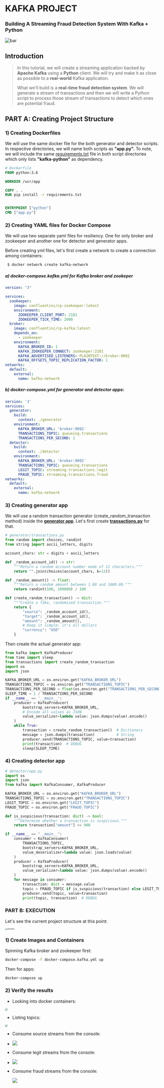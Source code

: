# KAFKA PROJECT

### **Building A Streaming Fraud Detection System With Kafka + Python**

![bar](./images/bar.png)

## Introduction

>  In this tutorial, we will create a streaming application backed by **Apache Kafka** using a **Python** client. We will try and make it as close as possible to a **real-world** Kafka application.
>
>  What we'll build is a **real-time fraud detection system**. We will generate a stream of transactions and then we will write a Python script to process those stream of transactions to detect which ones are potential fraud.

## PART A: Creating Project Structure

### 1) Creating Dockerfiles

We will use the same docker file for the both generator and detector scripts. In respective directories, we will name both scripts as **"app.py".** To note, we will include the same [requirements.txt](./generator/requirements.txt) file in both script directories which only lists **"kafka-python"** as dependency.

```dockerfile
# Dockerfile
FROM python:3.6

WORKDIR /usr/app

COPY . .
RUN pip install -r requirements.txt


ENTRYPOINT ["python"]
CMD ["app.py"]
```

### 2) Creating YAML files for Docker Compose

We will use two separate yaml files for resiliency. One for only broker and zookeeper and another one for detector and generator apps.

Before creating yml files, let's first create a network to create a connection among containers:

```bash
 $ docker network create kafka-network
```



##### 	a) docker-compose.kafka.yml for Kafka broker and zookeper

```yaml
version: "3"

services:
  zookeeper:
    image: confluentinc/cp-zookeeper:latest
    environment:
      ZOOKEEPER_CLIENT_PORT: 2181
      ZOOKEEPER_TICK_TIME: 2000
  broker:
    image: confluentinc/cp-kafka:latest
    depends_on:
      - zookeeper
    environment:
      KAFKA_BROKER_ID: 1
      KAFKA_ZOOKEEPER_CONNECT: zookeeper:2181
      KAFKA_ADVERTISED_LISTENERS: PLAINTEXT://broker:9092
      KAFKA_OFFSETS_TOPIC_REPLICATION_FACTOR: 1
networks: 
  default:
    external:
      name: kafka-network
```

##### 	b) docker-compose.yml for generator and detector apps:

```yaml
version: '3'
services:
  generator:
    build:
      context: ./generator
    environment:
      KAFKA_BROKER_URL: 'broker:9092'
      TRANSACTIONS_TOPIC: queueing.transactions
      TRANSACTIONS_PER_SECOND: 1
  detector:
    build:
      context: ./detector
    environment:
      KAFKA_BROKER_URL: 'broker:9092'
      TRANSACTIONS_TOPIC: queueing.transactions
      LEGIT_TOPIC: streaming.transactions.legit
      FRAUD_TOPIC: streaming.transactions.fraud
networks:
  default:
    external:
      name: kafka-network
```

### 3) Creating generator app

We will use a random transaction generator (create_random_transaction method) inside the **[generator app]()**. Let's first create **[transactions.py](./generator/transactions.py)** for that.

```python
# generator/transactions.py
from random import choices, randint
from string import ascii_letters, digits

account_chars: str = digits + ascii_letters

def _random_account_id() -> str:
    """Return a random account number made of 12 characters."""
    return "".join(choices(account_chars, k=12))

def _random_amount() -> float:
    """Return a random amount between 1.00 and 1000.00."""
    return randint(100, 100000) / 100

def create_random_transaction() -> dict:
    """Create a fake, randomised transaction."""
    return {
        "source": _random_account_id(),
        "target": _random_account_id(),
        "amount": _random_amount(),
        # Keep it simple: it's all dollars
        "currency": "USD"
    }
```

Then create the actual generator app:

```python
from kafka import KafkaProducer
from time import sleep
from transactions import create_random_transaction
import os
import json

KAFKA_BROKER_URL = os.environ.get("KAFKA_BROKER_URL")
TRANSACTIONS_TOPIC = os.environ.get("TRANSACTIONS_TOPIC")
TRANSACTIONS_PER_SECOND = float(os.environ.get("TRANSACTIONS_PER_SECOND"))
SLEEP_TIME = 1 / TRANSACTIONS_PER_SECOND
if __name__ == '__main__':
    producer = KafkaProducer(
        bootstrap_servers=KAFKA_BROKER_URL,
        # Encode all values as JSON
        value_serializer=lambda value: json.dumps(value).encode()
    )
    while True:
        transaction = create_random_transaction()  # Dictionary
        message = json.dumps(transaction)          # String
        producer.send(TRANSACTIONS_TOPIC, value=transaction)
        print(transaction)  # DEBUG
        sleep(SLEEP_TIME)

```

### 4) Creating detector app
```python
# detector/app.py
import os
import json
from kafka import KafkaConsumer, KafkaProducer

KAFKA_BROKER_URL = os.environ.get("KAFKA_BROKER_URL")
TRANSACTIONS_TOPIC = os.environ.get("TRANSACTIONS_TOPIC")
LEGIT_TOPIC = os.environ.get("LEGIT_TOPIC")
FRAUD_TOPIC = os.environ.get("FRAUD_TOPIC")

def is_suspicious(transaction: dict) -> bool:
    """Determine whether a transaction is suspicious."""
    return transaction["amount"] >= 900

if __name__ == "__main__":
    consumer = KafkaConsumer(
        TRANSACTIONS_TOPIC,
        bootstrap_servers=KAFKA_BROKER_URL,
        value_deserializer=lambda value: json.loads(value)
    )
    producer = KafkaProducer(
        bootstrap_servers=KAFKA_BROKER_URL,
        value_serializer=lambda value: json.dumps(value).encode()
    )
    for message in consumer:
        transaction: dict = message.value
        topic = FRAUD_TOPIC if is_suspicious(transaction) else LEGIT_TOPIC
        producer.send(topic, value=transaction)
        print(topic, transaction)  # DEBUG
```
### PART B: EXECUTION ###

Let's see the current project structure at this point:

<img src="./images/structure.png" alt="structure" style="zoom:40%"/>

### 1) Create Images and Containers

Spinning Kafka broker and zookeeper first:

```bash
docker-compose -f docker-compose.kafka.yml up
```

Then for apps:

```
docker-compose up
```

### 2) Verify the results

* Looking into docker containers:

<img src="./images/docker.png" style="zoom:50%;" />

* Listing topics:

<img src="./images/topics.png" style="zoom:50%;" />

- Consume source streams from the console:

- ![](./images/source.png)

- Consume legit streams from the console:

- ![](./images/legit.png)

- Consume fraud streams from the console:

  ![](./images/fraud.png)

